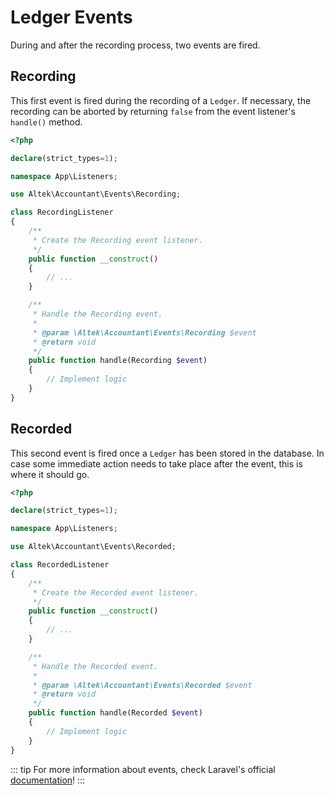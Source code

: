 # Ledger Events
During and after the recording process, two events are fired.

## Recording
This first event is fired during the recording of a `Ledger`. If necessary, the recording can be aborted by returning `false` from the event listener's `handle()` method.

```php
<?php

declare(strict_types=1);

namespace App\Listeners;

use Altek\Accountant\Events\Recording;

class RecordingListener
{
    /**
     * Create the Recording event listener.
     */
    public function __construct()
    {
        // ...
    }

    /**
     * Handle the Recording event.
     *
     * @param \Altek\Accountant\Events\Recording $event
     * @return void
     */
    public function handle(Recording $event)
    {
        // Implement logic
    }
}
```

## Recorded
This second event is fired once a `Ledger` has been stored in the database.
In case some immediate action needs to take place after the event, this is where it should go.

```php
<?php

declare(strict_types=1);

namespace App\Listeners;

use Altek\Accountant\Events\Recorded;

class RecordedListener
{
    /**
     * Create the Recorded event listener.
     */
    public function __construct()
    {
        // ...
    }

    /**
     * Handle the Recorded event.
     *
     * @param \Altek\Accountant\Events\Recorded $event
     * @return void
     */
    public function handle(Recorded $event)
    {
        // Implement logic
    }
}
```

::: tip
For more information about events, check Laravel's official [documentation](https://laravel.com/docs/5.7/events)!
:::
